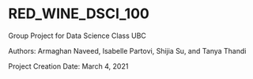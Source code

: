 # RED_WINE_DSCI_100
Group Project for Data Science Class UBC

Authors: Armaghan Naveed, Isabelle Partovi, Shijia Su, and Tanya Thandi

Project Creation Date: March 4, 2021
